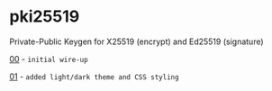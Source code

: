 # pki25519

Private-Public Keygen for X25519 (encrypt) and Ed25519 (signature)

[00](https://kongkrit.github.io/pki-00.html) - `initial wire-up`

[01](pki01.html) - `added light/dark theme and CSS styling`
